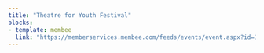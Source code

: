 ```yaml
---
title: "Theatre for Youth Festival"
blocks:
- template: membee
  link: "https://memberservices.membee.com/feeds/events/event.aspx?id=145&cid=1134&wid=5601"
---
```

